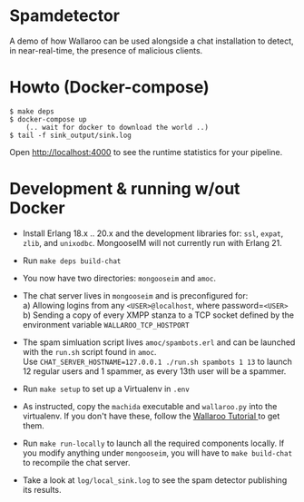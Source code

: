 # Spamdetector

A demo of how Wallaroo can be used alongside a chat installation to detect, in
near-real-time, the presence of malicious clients.


# Howto (Docker-compose)

    $ make deps
    $ docker-compose up
        (.. wait for docker to download the world ..)
    $ tail -f sink_output/sink.log

Open [http://localhost:4000](http://localhost:4000) to see the runtime statistics for
your pipeline.


# Development & running w/out Docker

  - Install Erlang 18.x .. 20.x and the development libraries for:
	`ssl`, `expat`, `zlib`, and `unixodbc`. MongooseIM will not currently
	run with Erlang 21.

  - Run `make deps build-chat`

  - You now have two directories: `mongooseim` and `amoc`.

  - The chat server lives in `mongooseim` and is preconfigured for:  
    a) Allowing logins from any `<USER>@localhost`, where password=`<USER>`  
    b) Sending a copy of every XMPP stanza to a TCP socket defined by
  	  the environment variable `WALLAROO_TCP_HOSTPORT`

  - The spam simluation script lives `amoc/spambots.erl` and can be
    launched with the `run.sh` script found in `amoc`.  
    Use `CHAT_SERVER_HOSTNAME=127.0.0.1 ./run.sh spambots 1 13`
    to launch 12 regular users and 1 spammer, as every 13th user will
    be a spammer.

  - Run `make setup` to set up a Virtualenv in `.env`

  - As instructed, copy the `machida` executable and `wallaroo.py` into the
    virtualenv. If you don't have these, follow the [Wallaroo Tutorial
	](https://docs.wallaroolabs.com/book/getting-started/setting-up-your-environment.html)
    to get them.

  - Run `make run-locally` to launch all the required components locally. If
    you modify anything under `mongooseim`, you will have to `make build-chat`
    to recompile the chat server.

  - Take a look at `log/local_sink.log` to see the spam detector publishing
    its results.
